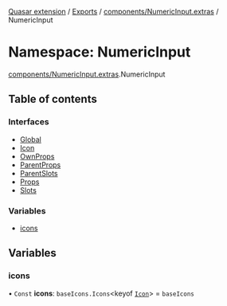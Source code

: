[Quasar extension](../index.md) / [Exports](../modules.md) / [components/NumericInput.extras](components_NumericInput_extras.md) / NumericInput

# Namespace: NumericInput

[components/NumericInput.extras](components_NumericInput_extras.md).NumericInput

## Table of contents

### Interfaces

- [Global](../interfaces/components_NumericInput_extras.NumericInput.Global.md)
- [Icon](../interfaces/components_NumericInput_extras.NumericInput.Icon.md)
- [OwnProps](../interfaces/components_NumericInput_extras.NumericInput.OwnProps.md)
- [ParentProps](../interfaces/components_NumericInput_extras.NumericInput.ParentProps.md)
- [ParentSlots](../interfaces/components_NumericInput_extras.NumericInput.ParentSlots.md)
- [Props](../interfaces/components_NumericInput_extras.NumericInput.Props.md)
- [Slots](../interfaces/components_NumericInput_extras.NumericInput.Slots.md)

### Variables

- [icons](components_NumericInput_extras.NumericInput.md#icons)

## Variables

### icons

• `Const` **icons**: `baseIcons.Icons`<keyof [`Icon`](../interfaces/components_NumericInput_extras.NumericInput.Icon.md)\> = `baseIcons`
